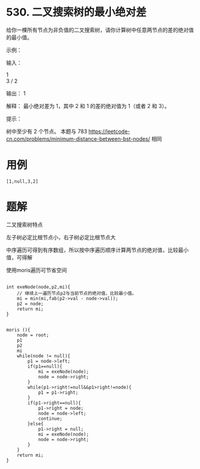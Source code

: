 # 530. 二叉搜索树的最小绝对差
给你一棵所有节点为非负值的二叉搜索树，请你计算树中任意两节点的差的绝对值的最小值。

示例：

输入：

   1
    \
     3
    /
   2

输出：
1

解释：
最小绝对差为 1，其中 2 和 1 的差的绝对值为 1（或者 2 和 3）。
 

提示：

树中至少有 2 个节点。
本题与 783 https://leetcode-cn.com/problems/minimum-distance-between-bst-nodes/ 相同

# 用例
```
[1,null,3,2]
```

# 题解
二叉搜索树特点

左子树必定比根节点小，右子树必定比根节点大

中序遍历可得到有序数组，所以按中序遍历顺序计算两节点的绝对值，比较最小值，可得解

使用moris遍历可节省空间


##
```
int exeNode(node,p2,mi){
    // 继续上一遍历节点p2与当前节点的绝对值，比较最小值。
    mi = min(mi,fab(p2->val - node->val));
    p2 = node;
    return mi;
}


moris (){
    node = root;
    p1
    p2
    mi
    while(node != null){
        p1 = node->left;
        if(p1==null){
            mi = exeNode(node);
            node = node->right;
        }
        while(p1->right!=null&&p1>right!=node){
            p1 = p1->right;
        }
        if(p1->right==null){
            p1->right = node;
            node = node->left;
            continue;
        }else{
            p1->right = null;
            mi = exeNode(node);
            node = node->right;
        }
    }
    return mi;
}

```







